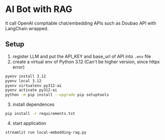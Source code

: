 # AI Bot with RAG

It call OpenAI compitable chat/embedding APIs such as Doubao API with LangChain wrapped.

## Setup

1. register LLM and put the API_KEY and base_url of API into `.env` file
2. create a virtual env of Python 3.12 (Can't be higher version, since httpx error)
```bash
pyenv install 3.12
pyenv local 3.12
pyenv virtualenv py312-ai
pyenv activate py312-ai
python -m pip install --upgrade pip setuptools
```
3. install dependences
```bash
pip install -r requirements.txt
```
4. start application
```bash
streamlit run local-embedding-rag.py

```
